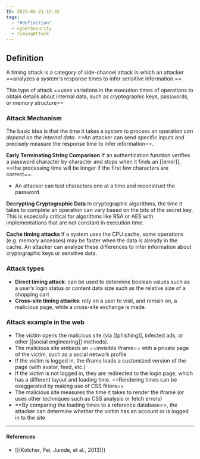 ```yaml
---
ID: 2025-02-21-15:32
tags:
  - "#definition"
  - cyberSecurity
  - timingAttack
---
```

## Definition

A timing attack is a category of side-channel attack in which an attacker ==analyzes a system's response times to infer sensitive information.==

This type of attack ==uses variations in the execution times of operations to obtain details about internal data, such as cryptographic keys, passwords, or memory structure==


### Attack Mechanism

The basic idea is that the time it takes a system to process an operation *can depend on the internal data*. ==An attacker can send specific inputs and precisely measure the response time to infer information==.

**Early Terminating String Comparison**
If an authentication function verifies a password character by character and stops when it finds an [[error]], ==the processing time will be longer if the first few characters are correct==.
- An attacker can test characters one at a time and reconstruct the password.

**Decrypting Cryptographic Data**
In cryptographic algorithms, the time it takes to complete an operation can vary based on the bits of the secret key. This is especially critical for algorithms like RSA or AES with implementations that are not constant in execution time.

**Cache timing attacks**
If a system uses the CPU cache, some operations (e.g. memory accesses) may be faster when the data is already in the cache. An attacker can analyze these differences to infer information about cryptographic keys or sensitive data.

### Attack types

- **Direct timing attack**: can be used to determine boolean values such as a user’s login status or content data size such as the relative size of a shopping cart
- **Cross-site timing attacks**: rely on a user to visit, and remain on, a malicious page, while a cross-site exchange is made.

### Attack example in the web

- The victim opens the malicious site (via [[phishing]], infected ads, or other [[social engineering]] methods).
- The malicious site embeds an ==invisible iframe== with a private page of the victim, such as a social network profile
- If the victim is logged in, the iframe loads a customized version of the page (with avatar, feed, etc.)
- If the victim is not logged in, they are redirected to the login page, which has a different layout and loading time. ==Rendering times can be exaggerated by making use of CSS filters==
- The malicious site measures the time it takes to render the iframe (or uses other techniques such as CSS analysis or fetch errors)
- ==By comparing the loading times to a reference database==, the attacker can determine whether the victim has an account or is logged in to the site

---
#### References
- [[(Kotcher, Pei, Jumde, et al., 2013)]]